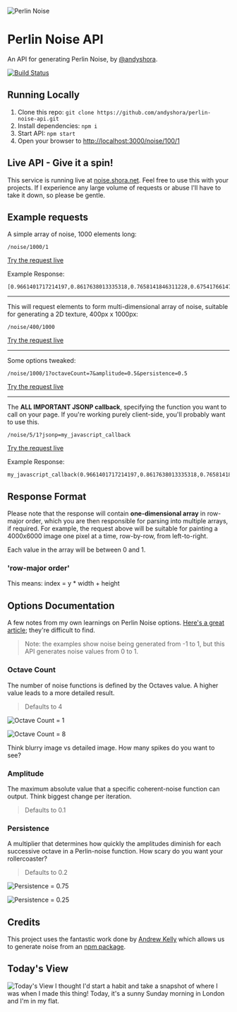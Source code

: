 ![Perlin Noise](https://i.imgur.com/5xNS0uS.jpg)

# Perlin Noise API
An API for generating Perlin Noise, by [@andyshora](https://twitter.com/andyshora).

[![Build Status](https://travis-ci.org/andyshora/perlin-noise-api.svg?branch=master)](https://travis-ci.org/andyshora/perlin-noise-api)

## Running Locally

1. Clone this repo: `git clone https://github.com/andyshora/perlin-noise-api.git`
2. Install dependencies: `npm i`
3. Start API: `npm start`
4. Open your browser to [http://localhost:3000/noise/100/1](http://localhost:3000/noise/100/1)

## Live API - Give it a spin!

This service is running live at [noise.shora.net](http://noise.shora.net/noise/1000/1). Feel free to use this with your projects. If I experience any large volume of requests or abuse I'll have to take it down, so please be gentle.

## Example requests

A simple array of noise, 1000 elements long:
```
/noise/1000/1
```

[Try the request live](http://noise.shora.net/noise/1000/1)

Example Response:
```
[0.9661401717214197,0.8617638013335318,0.7658141846311228,0.6754176614781082,0.588071107802635,...];
```

---

This will request elements to form multi-dimensional array of noise, suitable for generating a 2D texture, 400px x 1000px:
```
/noise/400/1000
```

[Try the request live](http://noise.shora.net/noise/400/1000)

---

Some options tweaked:
```
/noise/1000/1?octaveCount=7&amplitude=0.5&persistence=0.5
```

[Try the request live](http://noise.shora.net/noise/1000/1?octaveCount=7&amplitude=0.5&persistence=0.5)

---

The **ALL IMPORTANT JSONP callback**, specifying the function you want to call on your page. If you're working purely client-side, you'll probably want to use this.
```
/noise/5/1?jsonp=my_javascript_callback
```

[Try the request live](http://noise.shora.net/noise/5/1?jsonp=my_javascript_callback)

Example Response:
```
my_javascript_callback(0.9661401717214197,0.8617638013335318,0.7658141846311228,0.6754176614781082,0.588071107802635);
```

## Response Format

Please note that the response will contain **one-dimensional array** in row-major order, which you are then responsible for parsing into multiple arrays, if required. For example, the request above will be suitable for painting a 4000x6000 image one pixel at a time, row-by-row, from left-to-right.

Each value in the array will be between 0 and 1.

### 'row-major order'
This means: index = y * width + height

## Options Documentation

A few notes from my own learnings on Perlin Noise options. [Here's a great article](http://libnoise.sourceforge.net/glossary/); they're difficult to find.

> Note: the examples show noise being generated from -1 to 1, but this API generates noise values from 0 to 1.

### Octave Count
The number of noise functions is defined by the Octaves value. A higher value leads to a more detailed result.
> Defaults to 4

![Octave Count = 1](http://libnoise.sourceforge.net/glossary/images/octave1.png)

![Octave Count = 8](http://libnoise.sourceforge.net/glossary/images/octave8.png)

Think blurry image vs detailed image. How many spikes do you want to see?


### Amplitude
The maximum absolute value that a specific coherent-noise function can output. Think biggest change per iteration.
> Defaults to 0.1

### Persistence
A multiplier that determines how quickly the amplitudes diminish for each successive octave in a Perlin-noise function. How scary do you want your rollercoaster?
> Defaults to 0.2

![Persistence = 0.75](http://libnoise.sourceforge.net/glossary/images/persistence34.png)

![Persistence = 0.25](http://libnoise.sourceforge.net/glossary/images/persistence14.png)

## Credits

This project uses the fantastic work done by [Andrew Kelly](https://twitter.com/andy_kelley) which allows us to generate noise from an [npm package](https://www.npmjs.com/package/perlin-noise).

## Today's View

![Today's View](https://i.imgur.com/FMVsxUy.jpg=600x)
I thought I'd start a habit and take a snapshot of where I was when I made this thing! Today, it's a sunny Sunday morning in London and I'm in my flat.

